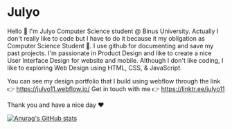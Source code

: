 # Julyo

Hello 👋
I'm Julyo Computer Science student @ Binus University. Actually I don't really like to code but I have to do it because it my obligation as Computer Science Student 🥲. I use github for documenting and save my past projects. I'm passionate in Product Design and like to create a nice User Interface Design for website and mobile. Although I don't like coding, I like to exploring Web Design using HTML, CSS, & JavaScript. 

You can see my design portfolio that I build using webflow through the link 👉 https://julyo11.webflow.io/ 
Get in touch with me 👉 https://linktr.ee/julyo11

Thank you and have a nice day ❤️

[![Anurag's GitHub stats](https://github-readme-stats.vercel.app/api?julyo11.github.io=anuraghazra)](https://github.com/anuraghazra/github-readme-stats)

